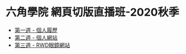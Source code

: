# 六角學院 網頁切版直播班-2020秋季

- [第一週 - 個人履歷](https://katesu.github.io/webDesignTraining/Week1/index.html)
- [第二週 - 個人網站](https://katesu.github.io/webDesignTraining/Week2/dist/index.html)
- [第三週 - RWD眼鏡網站](https://katesu.github.io/webDesignTraining/Week3/dist/index.html)
<!-- - [第四週 - 個人網站](https://katesu.github.io/webDesignTraining/Week4/dist/index.html)
- [第五週 - 個人網站](https://katesu.github.io/webDesignTraining/Week5/dist/index.html)
- [第六週 - 個人網站](https://katesu.github.io/webDesignTraining/Week6/dist/index.html)
- [第七週 - 個人網站](https://katesu.github.io/webDesignTraining/Week7/dist/index.html) -->